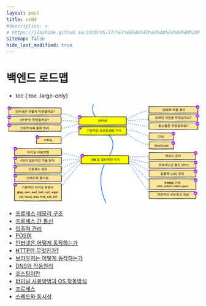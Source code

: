 ```yaml
---
layout: post
title: cs04
#description: >
# https://jinshine.github.io/2018/05/17/%EC%BB%B4%ED%93%A8%ED%84%B0%20%EA%B8%B0%EC%B4%88/%EB%A9%94%EB%AA%A8%EB%A6%AC%EA%B5%AC%EC%A1%B0/
sitemap: false
hide_last_modified: true
---
```

# 백엔드 로드맵

* toc
{:toc .large-only}

![](/assets/img/cs/roadmap.png)

- [프로세스 메모리 구조](https://seouljoy.github.io/sub1rm/2023-06-13-cs04/)
- [프로세스 간 통신](https://seouljoy.github.io/sub1rm/2023-06-15-cs05/)
- [입출력 관리]()
- [POSIX]()
- [인터넷은 어떻게 동작하는가]()
- [HTTP란 무엇인가?]()
- [브라우저는 어떻게 동작하는가]()
- [DNS와 작동원리]()
- [호스팅이란]()
- [터미널 사용방법과 OS 작동방식]()
- [프로세스]()
- [스레드와 동시성]()

